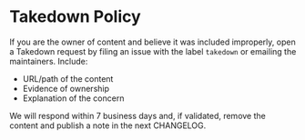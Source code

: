 # Takedown Policy

If you are the owner of content and believe it was included improperly, open a Takedown request by filing an issue with the label `takedown` or emailing the maintainers. Include:
- URL/path of the content
- Evidence of ownership
- Explanation of the concern

We will respond within 7 business days and, if validated, remove the content and publish a note in the next CHANGELOG.
